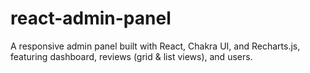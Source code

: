 # react-admin-panel
A responsive admin panel built with React, Chakra UI, and Recharts.js, featuring dashboard, reviews (grid &amp; list views), and users.
